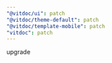 ```yaml
---
"@vitdoc/ui": patch
"@vitdoc/theme-default": patch
"@vitdoc/template-mobile": patch
"vitdoc": patch
---
```


upgrade
